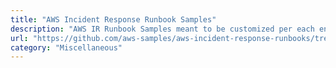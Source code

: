 ```yaml
---
title: "AWS Incident Response Runbook Samples"
description: "AWS IR Runbook Samples meant to be customized per each entity using them. The three samples are: \"DoS or DDoS attack\", \"credential leakage\", and \"unintended access to an Amazon S3 bucket\"."
url: "https://github.com/aws-samples/aws-incident-response-runbooks/tree/0d9a1c0f7ad68fb2c1b2d86be8914f2069492e21"
category: "Miscellaneous"
---
```

